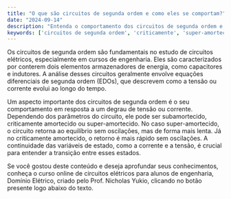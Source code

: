 ```yaml
---
title: "O que são circuitos de segunda ordem e como eles se comportam?"
date: "2024-09-14"
description: "Entenda o comportamento dos circuitos de segunda ordem e suas características principais."
keywords: ['circuitos de segunda ordem', 'criticamente', 'super-amortecido', 'EDOs', 'degrau', 'continuidade']
---
```


Os circuitos de segunda ordem são fundamentais no estudo de circuitos elétricos, especialmente em cursos de engenharia. Eles são caracterizados por conterem dois elementos armazenadores de energia, como capacitores e indutores. A análise desses circuitos geralmente envolve equações diferenciais de segunda ordem (EDOs), que descrevem como a tensão ou corrente evolui ao longo do tempo.

Um aspecto importante dos circuitos de segunda ordem é o seu comportamento em resposta a um degrau de tensão ou corrente. Dependendo dos parâmetros do circuito, ele pode ser subamortecido, criticamente amortecido ou super-amortecido. No caso super-amortecido, o circuito retorna ao equilíbrio sem oscilações, mas de forma mais lenta. Já no criticamente amortecido, o retorno é mais rápido sem oscilações. A continuidade das variáveis de estado, como a corrente e a tensão, é crucial para entender a transição entre esses estados.

Se você gostou deste conteúdo e deseja aprofundar seus conhecimentos, conheça o curso online de circuitos elétricos para alunos de engenharia, Domínio Elétrico, criado pelo Prof. Nicholas Yukio, clicando no botão presente logo abaixo do texto.